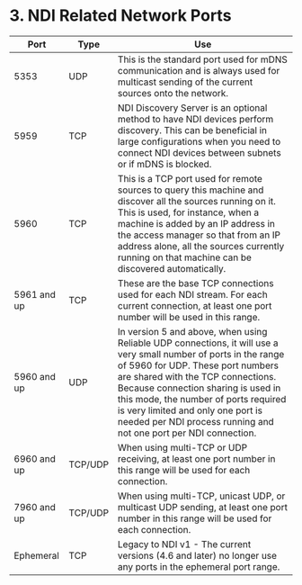 # 3. NDI Related Network Ports

| Port        | Type    | Use                                                                                                                                                                                                                                                                                                                                                                                |
| ----------- | ------- | ---------------------------------------------------------------------------------------------------------------------------------------------------------------------------------------------------------------------------------------------------------------------------------------------------------------------------------------------------------------------------------- |
| 5353        | UDP     | This is the standard port used for mDNS communication and is always used for multicast sending of the current sources onto the network.                                                                                                                                                                                                                                            |
| 5959        | TCP     | NDI Discovery Server is an optional method to have NDI devices perform discovery. This can be beneficial in large configurations when you need to connect NDI devices between subnets or if mDNS is blocked.                                                                                                                                                                       |
| 5960        | TCP     | This is a TCP port used for remote sources to query this machine and discover all the sources running on it. This is used, for instance, when a machine is added by an IP address in the access manager so that from an IP address alone, all the sources currently running on that machine can be discovered automatically.                                                       |
| 5961 and up | TCP     | These are the base TCP connections used for each NDI stream. For each current connection, at least one port number will be used in this range.                                                                                                                                                                                                                                     |
| 5960 and up | UDP     | In version 5 and above, when using Reliable UDP connections, it will use a very small number of ports in the range of 5960 for UDP. These port numbers are shared with the TCP connections. Because connection sharing is used in this mode, the number of ports required is very limited and only one port is needed per NDI process running and not one port per NDI connection. |
| 6960 and up | TCP/UDP | When using multi-TCP or UDP receiving, at least one port number in this range will be used for each connection.                                                                                                                                                                                                                                                                    |
| 7960 and up | TCP/UDP | When using multi-TCP, unicast UDP, or multicast UDP sending, at least one port number in this range will be used for each connection.                                                                                                                                                                                                                                              |
| Ephemeral   | TCP     | Legacy to NDI v1 - The current versions (4.6 and later) no longer use any ports in the ephemeral port range.                                                                                                                                                                                                                                                                       |
